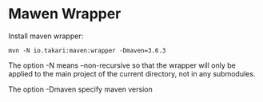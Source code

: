 # Mawen Wrapper

Install maven wrapper:

```console
mvn -N io.takari:maven:wrapper -Dmaven=3.6.3
```
The option -N means –non-recursive so that the wrapper will only be applied to the main project of the current directory, not in any submodules.

The option -Dmaven specify maven version